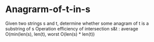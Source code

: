 # Anagrarm-of-t-in-s
Given two strings s and t, determine whether some anagram of t is a substring of s
Operation efficiency of intersection s&t : average O(min(len(s), len(t), worst O(len(s) * len(t))
